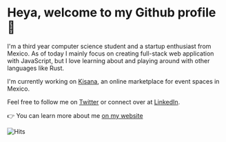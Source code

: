 # Heya, welcome to my Github profile 👋

I'm a third year computer science student and a startup enthusiast from Mexico. As of today I mainly focus on creating full-stack web application with JavaScript, but I love learning about and playing around with other languages like Rust. 

I'm currently working on [Kisana](https://kisana.co), an online marketplace for event spaces in Mexico.

Feel free to follow me on [Twitter](https://twitter.com/SebastianCrossa) or connect over at [LinkedIn](https://www.linkedin.com/in/sebastiancrossa/).

👉 You can learn more about me [on my website](https://sebastiancrossa.com)

![Hits](https://hitcounter.pythonanywhere.com/count/tag.svg?url=https%3A%2F%2Fgithub.com%2Fsebastiancrossa)
